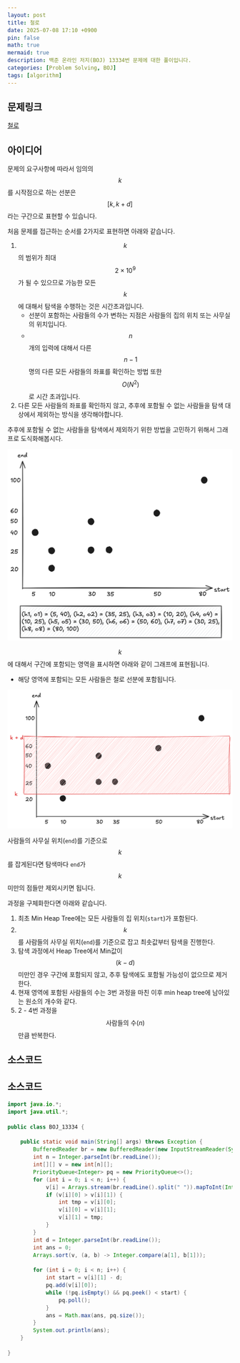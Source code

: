 ```yaml
---
layout: post
title: 철로
date: 2025-07-08 17:10 +0900
pin: false
math: true
mermaid: true
description: 백준 온라인 저지(BOJ) 13334번 문제에 대한 풀이입니다.
categories: [Problem Solving, BOJ]
tags: [algorithm]
---
```


## 문제링크

[철로](https://www.acmicpc.net/problem/13334)

## 아이디어

문제의 요구사항에 따라서 임의의 $$k$$ 를 시작점으로 하는 선분은 $$[k, k + d]$$ 라는 구간으로 표현할 수 있습니다.

처음 문제를 접근하는 순서를 2가지로 표현하면 아래와 같습니다.

1. $$k$$의 범위가 최대 $$2 \times 10^9$$가 될 수 있으므로 가능한 모든 $$k$$에 대해서 탐색을 수행하는 것은 시간초과입니다.
   * 선분이 포함하는 사람들의 수가 변하는 지점은 사람들의 집의 위치 또는 사무실의 위치입니다.
   * $$n$$개의 입력에 대해서 다른 $$n-1$$명의 다른 모든 사람들의 좌표를 확인하는 방법 또한 $$O(N^2)$$로 시간 초과입니다.
2. 다른 모든 사람들의 좌표를 확인하지 않고, 추후에 포함될 수 없는 사람들을 탐색 대상에서 제외하는 방식을 생각해야합니다.

추후에 포함될 수 없는 사람들을 탐색에서 제외하기 위한 방법을 고민하기 위해서 그래프로 도식화해봅시다.

<img src="https://raw.githubusercontent.com/joonamin/UpicImageRepo/master/uPic/image-20250708173020193.png" alt="image-20250708173020193" style="zoom:80%;" />

$$k$$에 대해서 구간에 포함되는 영역을 표시하면 아래와 같이 그래프에 표현됩니다.

* 해당 영역에 포함되는 모든 사람들은 철로 선분에 포함됩니다.

<img src="https://raw.githubusercontent.com/joonamin/UpicImageRepo/master/uPic/image-20250708173617445.png" alt="image-20250708173617445" style="zoom:80%;" />

사람들의 사무실 위치(`end`)를 기준으로 $$k$$를 잡게된다면 탐색마다 `end`가 $$k$$미만의 점들만 제외시키면 됩니다.

과정을 구체화한다면 아래와 같습니다.

1. 최초 Min Heap Tree에는 모든 사람들의 집 위치(`start`)가 포함된다.
2. $$k$$를 사람들의 사무실 위치(`end`)를 기준으로 잡고 최솟값부터 탐색을 진행한다.
3. 탐색 과정에서 Heap Tree에서 Min값이 $$(k - d)$$ 미만인 경우 구간에 포함되지 않고, 추후 탐색에도 포함될 가능성이 없으므로 제거한다.
4. 현재 영역에 포함된 사람들의 수는 3번 과정을 마친 이후 min heap tree에 남아있는 원소의 개수와 같다.
5. 2 - 4번 과정을 $$\text{사람들의 수}(n)$$만큼 반복한다.



## 소스코드

## 소스코드

```java
import java.io.*;
import java.util.*;

public class BOJ_13334 {

    public static void main(String[] args) throws Exception {
        BufferedReader br = new BufferedReader(new InputStreamReader(System.in));
        int n = Integer.parseInt(br.readLine());
        int[][] v = new int[n][];
        PriorityQueue<Integer> pq = new PriorityQueue<>();
        for (int i = 0; i < n; i++) {
            v[i] = Arrays.stream(br.readLine().split(" ")).mapToInt(Integer::parseInt).toArray();
            if (v[i][0] > v[i][1]) {
                int tmp = v[i][0];
                v[i][0] = v[i][1];
                v[i][1] = tmp;
            }
        }
        int d = Integer.parseInt(br.readLine());
        int ans = 0;
        Arrays.sort(v, (a, b) -> Integer.compare(a[1], b[1]));

        for (int i = 0; i < n; i++) {
            int start = v[i][1] - d;
            pq.add(v[i][0]);
            while (!pq.isEmpty() && pq.peek() < start) {
                pq.poll();
            }
            ans = Math.max(ans, pq.size());
        }
        System.out.println(ans);
    }

}
```


